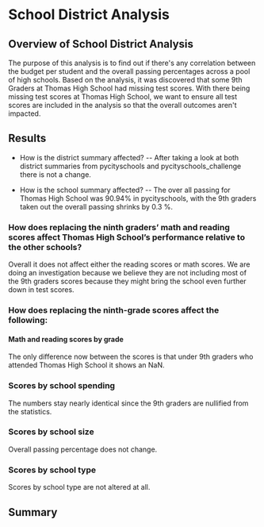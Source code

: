# School District Analysis

## Overview of School District Analysis

The purpose of this analysis is to find out if there's any correlation between the budget per student and the overall passing percentages across a pool of high schools.  Based on the analysis, it was discovered that some 9th Graders at Thomas High School had missing test scores.  With there being missing test scores at Thomas High School, we want to ensure all test scores are included in the analysis so that the overall outcomes aren't impacted.

## Results

- How is the district summary affected?
-- After taking a look at both district summaries from pycityschools and pycityschools_challenge there is not a change.

- How is the school summary affected?
-- The over all passing for Thomas High School was 90.94% in pycityschools, with the 9th graders taken out the overall passing shrinks by 0.3 %.

### How does replacing the ninth graders’ math and reading scores affect Thomas High School’s performance relative to the other schools?

Overall it does not affect either the reading scores or math scores. We are doing an investigation because we believe they are not including most of the 9th graders scores because they might bring the school even further down in test scores.

### How does replacing the ninth-grade scores affect the following:

#### Math and reading scores by grade

The only difference now between the scores is that under 9th graders who attended Thomas High School it shows an NaN.

### Scores by school spending

The numbers stay nearly identical since the 9th graders are nullified from the statistics.

### Scores by school size

Overall passing percentage does not change.

### Scores by school type

Scores by school type are not altered at all.

## Summary
